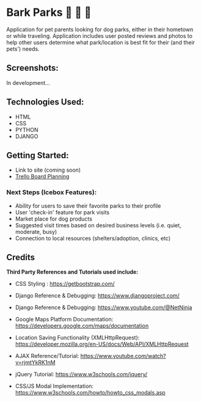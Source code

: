 # Bark Parks 🐾 🐶 🐾

Application for pet parents looking for dog parks, either in their hometown or while traveling. Application includes user posted reviews and photos to help other users determine what park/location is best fit for their (and their pets') needs. 

## Screenshots:
In development...

## Technologies Used:
* HTML
* CSS
* PYTHON
* DJANGO

## Getting Started:
* Link to site (coming soon)
* <a href="https://trello.com/b/3QipEbGc/p4-planning">Trello Board Planning</a>


### Next Steps (Icebox Features):
* Ability for users to save their favorite parks to their profile
* User 'check-in' feature for park visits
* Market place for dog products
* Suggested visit times based on desired business levels (i.e. quiet, moderate, busy)
* Connection to local resources (shelters/adoption, clinics, etc)


## Credits
**Third Party References and Tutorials used include:** 

* CSS Styling : https://getbootstrap.com/

* Django Reference & Debugging: https://www.djangoproject.com/

* Django Reference & Debugging: https://www.youtube.com/@NetNinja

* Google Maps Platform Documentation: https://developers.google.com/maps/documentation

* Location Saving Functionality (XMLHttpRequest): https://developer.mozilla.org/en-US/docs/Web/API/XMLHttpRequest

* AJAX Reference/Tutorial: https://www.youtube.com/watch?v=rjmtYkRK1nM

* jQuery Tutorial: https://www.w3schools.com/jquery/

* CSS/JS Modal Implementation: https://www.w3schools.com/howto/howto_css_modals.asp

